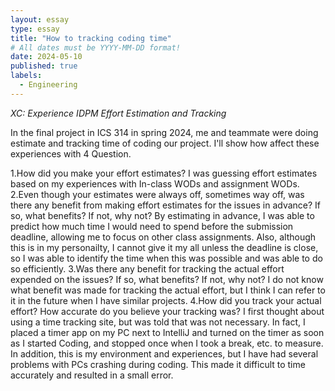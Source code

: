 ```yaml
---
layout: essay
type: essay
title: "How to tracking coding time"
# All dates must be YYYY-MM-DD format!
date: 2024-05-10
published: true
labels:
  - Engineering
---
```

*XC: Experience IDPM Effort Estimation and Tracking*

In the final project in ICS 314 in spring 2024, me and teammate were doing estimate and tracking time of coding our project. I'll show how affect these experiences with 4 Question.

  1.How did you make your effort estimates?
	I was guessing effort estimates based on my experiences with In-class WODs and assignment WODs. 
  2.Even though your estimates were always off, sometimes way off, was there any benefit from making effort estimates for the issues in advance? If so, what benefits? If not, why not?
	By estimating in advance, I was able to predict how much time I would need to spend before the submission deadline, allowing me to focus on other class assignments. Also, although this is in my personailty, I cannot give it my all unless the deadline is close, so I was able to identify the time when this was possible and was able to do so efficiently.
  3.Was there any benefit for tracking the actual effort expended on the issues? If so, what benefits? If not, why not?
	I do not know what benefit was made for tracking the actual effort, but I think I can refer to it in the future when I have similar projects.
  4.How did you track your actual effort? How accurate do you believe your tracking was?
	I first thought about using a time tracking site, but was told that was not necessary. In fact, I placed a timer app on my PC next to IntelliJ and turned on the timer as soon as I started Coding, and stopped once when I took a break, etc. to measure. In addition, this is my environment and experiences, but I have had several problems with PCs crashing during coding. This made it difficult to time accurately and resulted in a small error.

